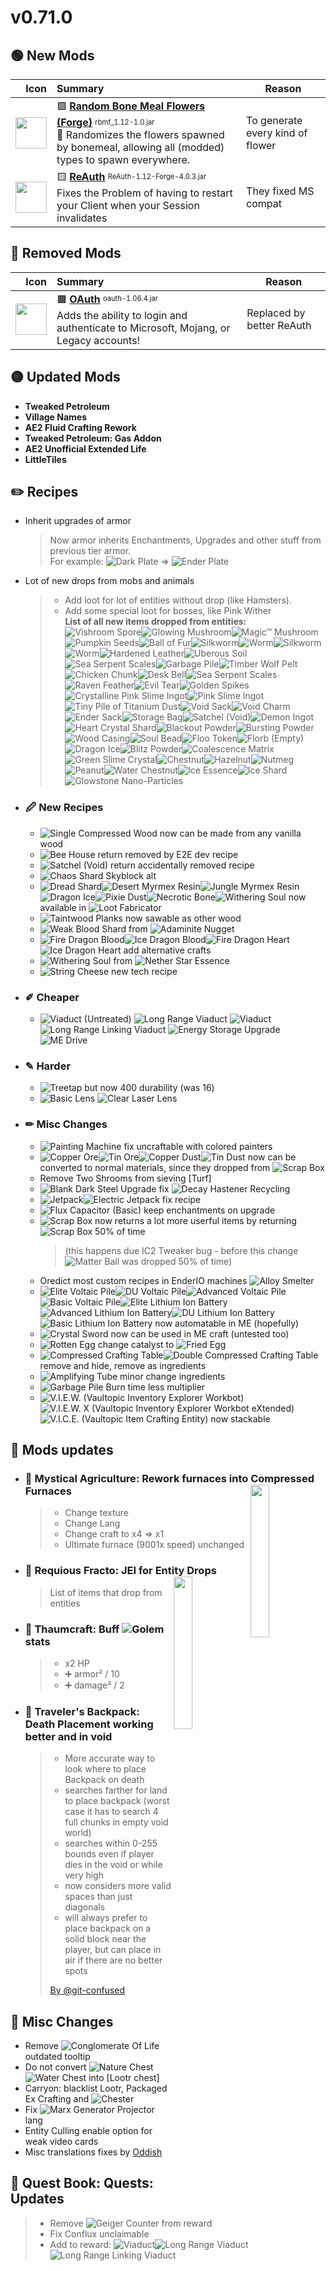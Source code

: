 # v0.71.0


## 🟢 New Mods

Icon | Summary | Reason
----:|:--------| ------
<img src="https://media.forgecdn.net/avatars/thumbnails/229/973/256/256/637058295576216433.png"         width="50"> | 🟩       [**Random Bone Meal Flowers (Forge)**](https://www.curseforge.com/minecraft/mc-mods/random-bone-meal-flowers)      <sup><sub>rbmf_1.12-1.0.jar</sub></sup> <br> 🎲 Randomizes the flowers spawned by bonemeal, allowing all (modded) types to spawn everywhere. | To generate every kind of flower
<img src="https://media.forgecdn.net/avatars/thumbnails/295/569/256/256/637337350733304395.png"         width="50"> | 🟨                                 [**ReAuth**](https://www.curseforge.com/minecraft/mc-mods/reauth)                        <sup><sub>ReAuth-1.12-Forge-4.0.3.jar</sub></sup> <br> Fixes the Problem of having to restart your Client when your Session invalidates | They fixed MS compat

## 🔴 Removed Mods

Icon | Summary | Reason
----:|:--------| ------
<img src="https://media.forgecdn.net/avatars/thumbnails/417/353/256/256/637641198339910843.png"         width="50"> | 🟫                                  [**OAuth**](https://www.curseforge.com/minecraft/mc-mods/oauth)                         <sup><sub>oauth-1.06.4.jar</sub></sup> <br> Adds the ability to login and authenticate to Microsoft, Mojang, or Legacy accounts! |  Replaced by better ReAuth

## 🟡 Updated Mods

- **Tweaked Petroleum**
- **Village Names**
- **AE2 Fluid Crafting Rework**
- **Tweaked Petroleum: Gas Addon**
- **AE2 Unofficial Extended Life**
- **LittleTiles**


## ✏️ **Recipes**
  - Inherit upgrades of armor
    > Now armor inherits Enchantments, Upgrades and other stuff from previous tier armor.  
    > For example: ![](https://is.gd/oAXqAq "Dark Plate") => ![](https://is.gd/Qm8x3l "Ender Plate")
  - Lot of new drops from mobs and animals
    > - Add loot for lot of entities without drop (like Hamsters).
    > - Add some special loot for bosses, like Pink Wither  
    > **List of all new items dropped from entities:**  
    > ![](https://is.gd/KbbZzo "Vishroom Spore")![](https://is.gd/ED0k1V "Glowing Mushroom")![](https://is.gd/Y0c4nX "Magic™ Mushroom")![](https://is.gd/rRble9 "Pumpkin Seeds")![](https://is.gd/dRuQ5I "Ball of Fur")![](https://is.gd/Lh1Znk "Silkworm")![](https://is.gd/aNL6K7 "Worm")![](https://is.gd/oPByJZ "Silkworm")![](https://is.gd/aNL6K7 "Worm")![](https://is.gd/zCAaeh "Hardened Leather")![](https://is.gd/U8xew8 "Uberous Soil")![](https://is.gd/xvlY9m "Sea Serpent Scales")![](https://is.gd/SCXKlq "Garbage Pile")![](https://is.gd/V02cT9 "Timber Wolf Pelt")![](https://is.gd/PjUSoR "Chicken Chunk")![](https://is.gd/Jg1NgI "Desk Bell")![](https://is.gd/xvlY9m "Sea Serpent Scales")![](https://is.gd/vDdsLz "Raven Feather")![](https://is.gd/MvAbXL "Evil Tear")![](https://is.gd/zQmRAW "Golden Spikes")![](https://is.gd/fN7Fa5 "Crystalline Pink Slime Ingot")![](https://is.gd/pDF2bQ "Pink Slime Ingot")![](https://is.gd/W5JTQ0 "Tiny Pile of Titanium Dust")![](https://is.gd/fGNpoZ "Void Sack")![](https://is.gd/GQEf1A "Void Charm")![](https://is.gd/dmOBML "Ender Sack")![](https://is.gd/ToyYgw "Storage Bag")![](https://is.gd/vOEh2o "Satchel (Void)")![](https://is.gd/JIvJWb "Demon Ingot")![](https://is.gd/5slR5Y "Heart Crystal Shard")![](https://is.gd/PftVRG "Blackout Powder")![](https://is.gd/FBuRAr "Bursting Powder")![](https://is.gd/iUP8qs "Wood Casing")![](https://is.gd/KRq2Dn "Soul Bead")![](https://is.gd/3foFIC "Floo Token")![](https://is.gd/P3tJ5U "Florb (Empty)")![](https://is.gd/tMjdNQ "Dragon Ice")![](https://is.gd/Z74H9R "Blitz Powder")![](https://is.gd/Omxd3L "Coalescence Matrix")![](https://is.gd/sHwbSG "Green Slime Crystal")![](https://is.gd/lLAr2w "Chestnut")![](https://is.gd/8n6qKM "Hazelnut")![](https://is.gd/5Raagr "Nutmeg")![](https://is.gd/qZvjTX "Peanut")![](https://is.gd/6wrg6y "Water Chestnut")![](https://is.gd/X9ck66 "Ice Essence")![](https://is.gd/TIEFw7 "Ice Shard")![](https://is.gd/om5LW0 "Glowstone Nano-Particles")
  - ### 🖉 **New Recipes**
    - ![](https://is.gd/62uwzY "Single Compressed Wood") now can be made from any vanilla wood
    - ![](https://is.gd/sBttUZ "Bee House") return removed by E2E dev recipe
    - ![](https://is.gd/vOEh2o "Satchel (Void)") return accidentally removed recipe
    - ![](https://is.gd/sLKIcz "Chaos Shard") Skyblock alt
    - ![](https://is.gd/GuOKiP "Dread Shard")![](https://is.gd/ePEN6S "Desert Myrmex Resin")![](https://is.gd/zcD18p "Jungle Myrmex Resin")![](https://is.gd/tMjdNQ "Dragon Ice")![](https://is.gd/7aA7Kc "Pixie Dust")![](https://is.gd/Ija9YE "Necrotic Bone")![](https://is.gd/GVIX8A "Withering Soul") now available in ![](https://is.gd/4lNgYy "Loot Fabricator")
    - ![](https://is.gd/AdRzk4 "Taintwood Planks") now sawable as other wood
    - ![](https://is.gd/NpmF7k "Weak Blood Shard") from ![](https://is.gd/Lv8XYl "Adaminite Nugget")
    - ![](https://is.gd/uhoAP5 "Fire Dragon Blood")![](https://is.gd/mf1Eml "Ice Dragon Blood")![](https://is.gd/oZRZdH "Fire Dragon Heart")![](https://is.gd/bqKGaU "Ice Dragon Heart") add alternative crafts
    - ![](https://is.gd/GVIX8A "Withering Soul") from ![](https://is.gd/9KFtXN "Nether Star Essence")
    - ![](https://is.gd/7B9b45 "String Cheese") new tech recipe

  - ### ✐ **Cheaper**
    - ![](https://is.gd/HFbY4l "Viaduct (Untreated)")
      ![](https://is.gd/EzDtrV "Long Range Viaduct")
      ![](https://is.gd/pX7dxQ "Viaduct")
      ![](https://is.gd/QEqWya "Long Range Linking Viaduct")
      ![](https://is.gd/BX2HRL "Energy Storage Upgrade")
      ![](https://is.gd/UgWNKn "ME Drive")

  - ### ✎ **Harder**
    - ![](https://is.gd/yYupHs "Treetap") but now 400 durability (was 16)
    - ![](https://is.gd/U0ETAw "Basic Lens")
      ![](https://is.gd/yiGdeX "Clear Laser Lens")

  - ### ✏ **Misc Changes**
    - ![](https://is.gd/25VuUy "Painting Machine") fix uncraftable with colored painters
    - ![](https://is.gd/4uBPVM "Copper Ore")![](https://is.gd/lhqFNJ "Tin Ore")![](https://is.gd/eU0NrY "Copper Dust")![](https://is.gd/weUQp8 "Tin Dust") now can be converted to normal materials, since they dropped from ![](https://is.gd/6mLQei "Scrap Box")
    - Remove Two Shrooms from sieving [Turf]
    - ![](https://is.gd/MbqZ7l "Blank Dark Steel Upgrade") fix ![](https://is.gd/cA34bm "Decay Hastener") Recycling
    - ![](https://is.gd/4JdLIU "Jetpack")![](https://is.gd/ygIney "Electric Jetpack") fix recipe
    - ![](https://is.gd/glxX4B "Flux Capacitor (Basic)") keep enchantments on upgrade
    - ![](https://is.gd/6mLQei "Scrap Box") now returns a lot more userful items by returning ![](https://is.gd/6mLQei "Scrap Box") 50% of time  
      > (this happens due IC2 Tweaker bug - before this change ![](https://is.gd/1M2gYL "Matter Ball") was dropped 50% of time)
    - Oredict most custom recipes in EnderIO machines ![](https://is.gd/3z8f7b "Alloy Smelter")
    - ![](https://is.gd/Soapl6 "Elite Voltaic Pile")![](https://is.gd/QFIdRZ "DU Voltaic Pile")![](https://is.gd/OUZMHk "Advanced Voltaic Pile")![](https://is.gd/8TJXRK "Basic Voltaic Pile")![](https://is.gd/19ynPJ "Elite Lithium Ion Battery")![](https://is.gd/VPbRi1 "Advanced Lithium Ion Battery")![](https://is.gd/Jym5J9 "DU Lithium Ion Battery")![](https://is.gd/9v1WYM "Basic Lithium Ion Battery") now automatable in ME (hopefully)
    - ![](https://is.gd/GdrJxj "Crystal Sword") now can be used in ME craft (untested too)
    - ![](https://is.gd/ddtDHl "Rotten Egg") change catalyst to ![](https://is.gd/iDyv37 "Fried Egg")
    - ![](https://is.gd/xodaDh "Compressed Crafting Table")![](https://is.gd/O20TpL "Double Compressed Crafting Table") remove and hide, remove as ingredients
    - ![](https://is.gd/eRUKul "Amplifying Tube") minor change ingredients
    - ![](https://is.gd/SCXKlq "Garbage Pile") Burn time less multiplier
    - ![](https://is.gd/hrruQv "V.I.E.W. (Vaultopic Inventory Explorer Workbot)")![](https://is.gd/drW7X7 "V.I.E.W. X (Vaultopic Inventory Explorer Workbot eXtended)")![](https://is.gd/r576qT "V.I.C.E. (Vaultopic Item Crafting Entity)") now stackable



## 🔵 **Mods updates**
  - ### 🌱 **Mystical Agriculture**: Rework furnaces into Compressed Furnaces <img src="https://i.imgur.com/vshn6b6.png" width="25%" align=right>
      > - Change texture
      > - Change Lang
      > - Change craft to x4 => x1
      > - Ultimate furnace (9001x speed) unchanged

  - ### 🏪 **Requious Fracto**: JEI for **Entity Drops** <img src="https://i.imgur.com/YIBNPJH.png" width="25%" align=right>
      > List of items that drop from entities

  - ### 🦯 **Thaumcraft**: Buff ![](https://is.gd/rhD6Sx "Golem") stats
      > - x2 HP
      > - ➕ armor² / 10
      > - ➕ damage² / 2

  - ### 🎒 **Traveler's Backpack**: Death Placement working better and in void
      > - More accurate way to look where to place Backpack on death
      > - searches farther for land to place backpack (worst case it has to search 4 full chunks in empty void world)
      > - searches within 0-255 bounds even if player dies in the void or while very high
      > - now considers more valid spaces than just diagonals
      > - will always prefer to place backpack on a solid block near the player, but can place in air if there are no better spots
      > 
      > [By @git-confused](https://github.com/Krutoy242/Enigmatica2Expert-Extended/pull/119)



## 🔄 **Misc Changes**
  - Remove ![](https://is.gd/gQmBTn "Conglomerate Of Life") outdated tooltip
  - Do not convert ![](https://is.gd/oTanZB "Nature Chest")![](https://is.gd/ELsiYB "Water Chest") into [Lootr chest]
  - Carryon: blacklist Lootr, Packaged Ex Crafting and ![](https://is.gd/5kakQE "Chester")
  - Fix ![](https://is.gd/uE7VJj "Marx Generator Projector") lang
  - Entity Culling enable option for weak video cards
  - Misc translations fixes by [Oddish](https://github.com/Krutoy242/Enigmatica2Expert-Extended/pull/123)

## 📖 **Quest Book**: Quests: Updates
  > - Remove ![](https://is.gd/Q5i0Ea "Geiger Counter") from reward
  > - Fix Conflux unclaimable
  > - Add to reward: ![](https://is.gd/pX7dxQ "Viaduct")![](https://is.gd/EzDtrV "Long Range Viaduct")![](https://is.gd/QEqWya "Long Range Linking Viaduct")





